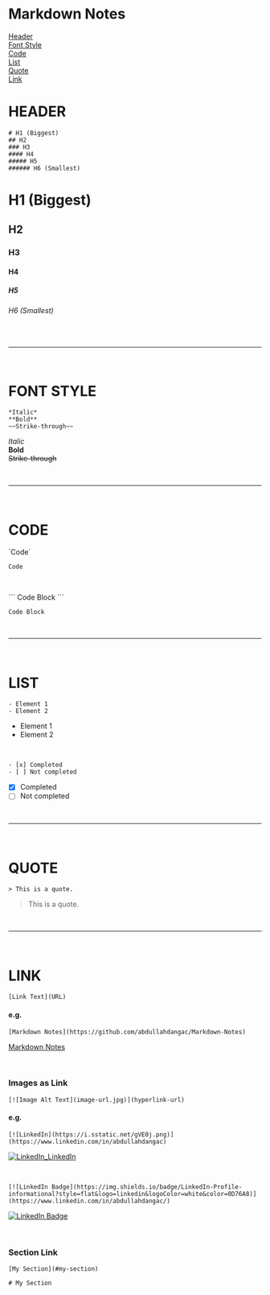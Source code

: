 # Markdown Notes

[Header](#header)  
[Font Style](#font-style)  
[Code](#code)  
[List](#list)  
[Quote](#quote)  
[Link](#link)  


# HEADER
```
# H1 (Biggest)
## H2 
### H3 
#### H4 
##### H5 
###### H6 (Smallest)
```
# H1 (Biggest)
## H2 
### H3 
#### H4 
##### H5 
###### H6 (Smallest)

<br />

---

<br />

# FONT STYLE
```
*Italic*
**Bold**
~~Strike-through~~
```
*Italic*  
**Bold**  
~~Strike-through~~

<br />

---

<br />

# CODE
\`Code`

`Code`

<br />

\```
Code Block
\```

```
Code Block
```

<br />

---

<br />

# LIST
```
- Element 1
- Element 2
```

- Element 1
- Element 2

<br />

```
- [x] Completed
- [ ] Not completed
```

- [x] Completed
- [ ] Not completed

<br />

---

<br />

# QUOTE
```
> This is a quote.
```

> This is a quote.

<br />

---

<br />

# LINK
```
[Link Text](URL)
```

#### e.g.
```
[Markdown Notes](https://github.com/abdullahdangac/Markdown-Notes)
```
[Markdown Notes](https://github.com/abdullahdangac/Markdown-Notes)

<br />

### Images as Link
```
[![Image Alt Text](image-url.jpg)](hyperlink-url)
```

#### e.g.
```
[![LinkedIn](https://i.sstatic.net/gVE0j.png)](https://www.linkedin.com/in/abdullahdangac)
```
[![LinkedIn](https://i.sstatic.net/gVE0j.png)_LinkedIn](https://www.linkedin.com/in/abdullahdangac)

<br />

```
[![LinkedIn Badge](https://img.shields.io/badge/LinkedIn-Profile-informational?style=flat&logo=linkedin&logoColor=white&color=0D76A8)](https://www.linkedin.com/in/abdullahdangac/)
```
[![LinkedIn Badge](https://img.shields.io/badge/LinkedIn-Profile-informational?style=flat&logo=linkedin&logoColor=white&color=0D76A8)](https://www.linkedin.com/in/abdullahdangac/)

<br />

### Section Link
```
[My Section](#my-section)

# My Section
```
